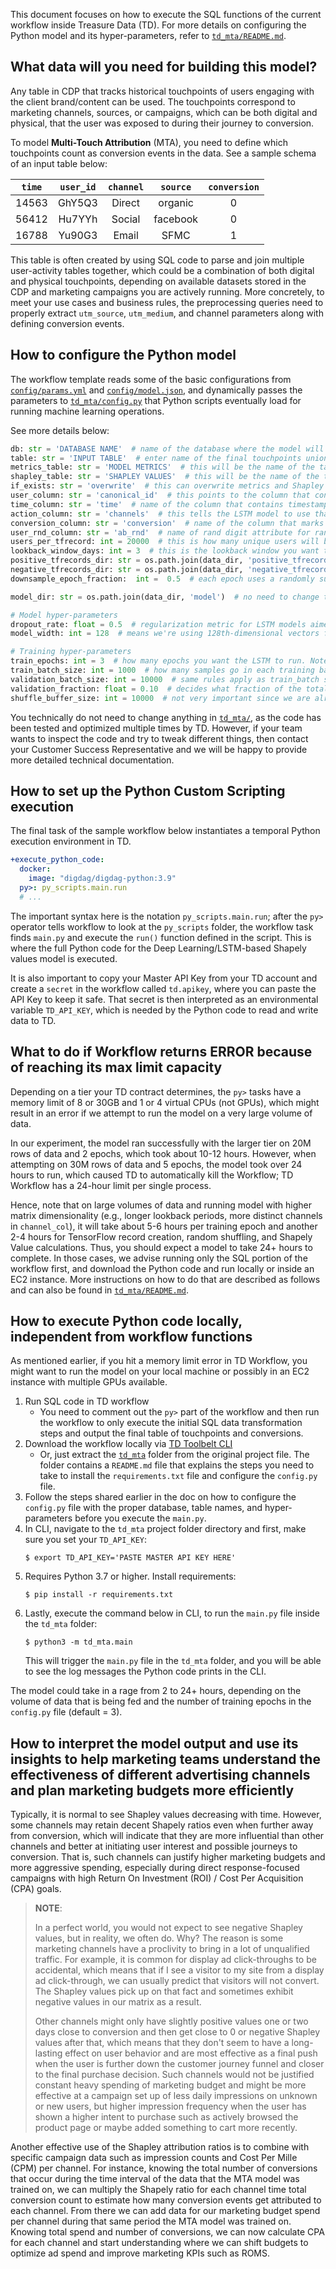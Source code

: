 This document focuses on how to execute the SQL functions of the current workflow inside Treasure Data (TD). For more details on configuring the Python model and its hyper-parameters, refer to [`td_mta/README.md`](../td_mta/README.md).

## What data will you need for building this model?

Any table in CDP that tracks historical touchpoints of users engaging with the client brand/content can be used. The touchpoints correspond to marketing channels, sources, or campaigns, which can be both digital and physical, that the user was exposed to during their journey to conversion. 

To model **Multi-Touch Attribution** (MTA), you need to define which touchpoints count as conversion events in the data. See a sample schema of an input table below:

| `time`  | `user_id`  | `channel` | `source`   | `conversion` |
|:-----:|:--------:|:-------:|:--------:|:----------:|
| 14563 | GhY5Q3   | Direct  | organic  |     0      |
| 56412 | Hu7YYh   | Social  | facebook |     0      |
| 16788 | Yu90G3   | Email   | SFMC     |     1      |

This table is often created by using SQL code to parse and join multiple user-activity tables together, which could be a combination of both digital and physical touchpoints, depending on available datasets stored in the CDP and marketing campaigns you are actively running. More concretely, to meet your use cases and business rules, the preprocessing queries need to properly extract `utm_source`, `utm_medium`, and channel parameters along with defining conversion events.

## How to configure the Python model

The workflow template reads some of the basic configurations from [`config/params.yml`](../config/params.yml) and [`config/model.json`](../config/model.json), and dynamically passes the parameters to [`td_mta/config.py`](../td_mta/config.py) that Python scripts eventually load for running machine learning operations.

See more details below:

```python
db: str = 'DATABASE NAME'  # name of the database where the model will read and write data to.
table: str = 'INPUT TABLE'  # enter name of the final touchpoints union_table with ab_rnd attribute created by the SQL Query `queries/union_ab_rand.sql`
metrics_table: str = 'MODEL METRICS'  # this will be the name of the table that the model will write to TD with LSTM performance metrics such as RMSE and LogLoss. 
shapley_table: str = 'SHAPLEY VALUES'  # this will be the name of the table with the final Shapley values, broken down by each day of the customer journey. Note***Aggregate final Shapley values across the full journey are output in a separate table that has the same name as shapley_table but with a "_channel" prefix at the end. 
if_exists: str = 'overwrite'  # this can overwrite metrics and Shapley values table after each new run. If you prefer to preserve old values and just append new values, then change the parameter to 'append'.
user_column: str = 'canonical_id'  # this points to the column that contains unique user IDs, most commonly 'canonical_id' since this is typically the output of our ID unification algorithm.
time_column: str = 'time'  # name of the column that contains timestamp for each touchpoint.
action_column: str = 'channels'  # this tells the LSTM model to use that column as the categorical features when predicting probabilities of conversion. In other words - this is the column that you are trying to get the final shapely values for. Other columns that can be used here are 'source', 'channel_source', 'campaign', depending on what the marketing team wants to measure.
conversion_column: str = 'conversion'  # name of the column that marks conversion events
user_rnd_column: str = 'ab_rnd'  # name of rand digit attribute for random shuffling
users_per_tfrecord: int = 20000  # this is how many unique users will be saved in each individual TensorFlow record. The rule of thumb is to try to get about 2-3% of users per record, so if you have a table with 1M users, then you can make this number 40,000, which will draw from the dataset 25 times with random shuffling to create separate TensorFlow records.
lookback_window_days: int = 3  # this is the lookback window you want to set before the model starts to define how many days from conversion events do you want to track back to define what marketing touchpoints were part of the user journey. 
positive_tfrecords_dir: str = os.path.join(data_dir, 'positive_tfrecords')  # no need to change this, it just tells the model to store TF records in the current project directory.
negative_tfrecords_dir: str = os.path.join(data_dir, 'negative_tfrecords')  # no need to change this, it just tells the model to store TF records in the current project directory.
downsample_epoch_fraction:  int =  0.5  # each epoch uses a randomly subsampled fraction of all the training data, but it's a different fraction every epoch. This will reduce the training time, but will not reduce the Shapley value calculation time.

model_dir: str = os.path.join(data_dir, 'model')  # no need to change this

# Model hyper-parameters
dropout_rate: float = 0.5  # regularization metric for LSTM models aimed at reducing overfitting and improving model performance. Historically, dropout rate values between 0.4 and 0.6 have proven to be the preferred for a variety of LSTM models and hidden layers. 
model_width: int = 128  # means we're using 128th-dimensional vectors for the linear transformations of Neural Network layers. 128x128 matrices are used. 

# Training hyper-parameters
train_epochs: int = 3  # how many epochs you want the LSTM to run. Note that for very large datasets a single epoch can take more than 5hrs, so it is advisable to keep that number small at first and increase as you see fit. Typically, you want to watch how val_loss and val_rmse change with each epoch and stop at the epoch after which val_loss stops decreasing.
train_batch_size: int = 1000  # how many samples go in each training batch. The larger this number, the faster each epoch will run, but this might have a slightly negative effect on performance.  It's recommended testing different variations and finding a good balance between run speed and model performance. 
validation_batch_size: int = 10000  # same rules apply as train_batch size, except you always want your validation batch size 10x or so larger than train_batch since training has been done at this point and we're only using the validation dataset at the end to estimate value metrics.
validation_fraction: float = 0.10  # decides what fraction of the total data you will hold-out for validation and how many records will go into the model training. We recommend 10% as the default metric, but other fractions can be tested if needed.
shuffle_buffer_size: int = 10000  # not very important since we are already doing random shuffling in the beginning during TF record random sampling. 
```

You technically do not need to change anything in [`td_mta/`](../td_mta/), as the code has been tested and optimized multiple times by TD. However, if your team wants to inspect the code and try to tweak different things, then contact your Customer Success Representative and we will be happy to provide more detailed technical documentation.

## How to set up the Python Custom Scripting execution

The final task of the sample workflow below instantiates a temporal Python execution environment in TD. 

```yaml
+execute_python_code:
  docker:
    image: "digdag/digdag-python:3.9"
  py>: py_scripts.main.run
  # ...
```

The important syntax here is the notation `py_scripts.main.run`; after the `py>` operator tells workflow to look at the `py_scripts` folder, the workflow task finds `main.py` and execute the `run()` function defined in the script. This is where the full Python code for the Deep Learning/LSTM-based Shapely values model is executed.

It is also important to copy your Master API Key from your TD account and create a `secret` in the workflow called `td.apikey`, where you can paste the API Key to keep it safe. That secret is then interpreted as an environmental variable `TD_API_KEY`, which is needed by the Python code to read and write data to TD.

## What to do if Workflow returns ERROR because of reaching its max limit capacity

Depending on a tier your TD contract determines, the `py>` tasks have a memory limit of 8 or 30GB and 1 or 4 virtual CPUs (not GPUs), which might result in an error if we attempt to run the model on a very large volume of data. 

In our experiment, the model ran successfully with the larger tier on 20M rows of data and 2 epochs, which took about 10-12 hours. However, when attempting on 30M rows of data and 5 epochs, the model took over 24 hours to run, which caused TD to automatically kill the Workflow; TD Workflow has a 24-hour limit per single process.

Hence, note that on large volumes of data and running model with higher matrix dimensionality (e.g., longer lookback periods, more distinct channels in `channel_col`), it will take about 5-6 hours per training epoch and another 2-4 hours for TensorFlow record creation, random shuffling, and Shapely Value calculations. Thus, you should expect a model to take 24+ hours to complete. In those cases, we advise running only the SQL portion of the workflow first, and download the Python code and run locally or inside an EC2 instance. More instructions on how to do that are described as follows and can also be found in [`td_mta/README.md`](../td_mta/README.md). 

## How to execute Python code locally, independent from workflow functions

As mentioned earlier, if you hit a memory limit error in TD Workflow, you might want to run the model on your local machine or possibly in an EC2 instance with multiple GPUs available.

1.  Run SQL code in TD workflow 
    - You need to comment out the `py>` part of the workflow and then run the workflow to only execute the initial SQL data transformation steps and output the final table of touchpoints and conversions.
2.  Download the workflow locally via [TD Toolbelt CLI](https://toolbelt.treasuredata.com/)
    - Or, just extract the [`td_mta`](../td_mta/) folder from the original project file. The folder contains a `README.md` file that explains the steps you need to take to install the `requirements.txt` file and configure the `config.py` file.
3.  Follow the steps shared earlier in the doc on how to configure the `config.py` file with the proper database, table names, and hyper-parameters before you execute the `main.py`. 
4.  In CLI, navigate to the `td_mta` project folder directory and first, make sure you set your `TD_API_KEY`:
    ```
    $ export TD_API_KEY='PASTE MASTER API KEY HERE'
    ```
5.  Requires Python 3.7 or higher. Install requirements:
    ```
    $ pip install -r requirements.txt
    ```
6.  Lastly, execute the command below in CLI, to run the `main.py` file inside the `td_mta` folder:
    ```
    $ python3 -m td_mta.main
    ```
    This will trigger the `main.py` file in the `td_mta` folder, and you will be able to see the log messages the Python code prints in the CLI.

The model could take in a rage from 2 to 24+ hours, depending on the volume of data that is being fed and the number of training epochs in the `config.py` file (default = 3).

## How to interpret the model output and use its insights to help marketing teams understand the effectiveness of different advertising channels and plan marketing budgets more efficiently

Typically, it is normal to see Shapley values decreasing with time. However, some channels may retain decent Shapely ratios even when further away from conversion, which will indicate that they are more influential than other channels and better at initiating user interest and possible journeys to conversion. That is, such channels can justify higher marketing budgets and more aggressive spending, especially during direct response-focused campaigns with high Return On Investment (ROI) / Cost Per Acquisition (CPA) goals. 

> **NOTE**:
> 
> In a perfect world, you would not expect to see negative Shapley values, but in reality, we often do. Why? The reason is some marketing channels have a proclivity to bring in a lot of unqualified traffic. For example, it is common for display ad click-throughs to be accidental, which means that if I see a visitor to my site from a display ad click-through, we can usually predict that visitors will not convert. The Shapley values pick up on that fact and sometimes exhibit negative values in our matrix as a result.
> 
> Other channels might only have slightly positive values one or two days close to conversion and then get close to 0 or negative Shapley values after that, which means that they don't seem to have a long-lasting effect on user behavior and are most effective as a final push when the user is further down the customer journey funnel and closer to the final purchase decision. Such channels would not be justified constant heavy spending of marketing budget and might be more effective at a campaign set up of less daily impressions on unknown or new users, but higher impression frequency when the user has shown a higher intent to purchase such as actively browsed the product page or maybe added something to cart more recently.

Another effective use of the Shapley attribution ratios is to combine with specific campaign data such as impression counts and Cost Per Mille (CPM) per channel. For instance, knowing the total number of conversions that occur during the time interval of the data that the MTA model was trained on, we can multiply the Shapely ratio for each channel time total conversion count to estimate how many conversion events get attributed to each channel. From there we can add data for our marketing budget spend per channel during that same period the MTA model was trained on. Knowing total spend and number of conversions, we can now calculate CPA for each channel and start understanding where we can shift budgets to optimize ad spend and improve marketing KPIs such as ROMS.
